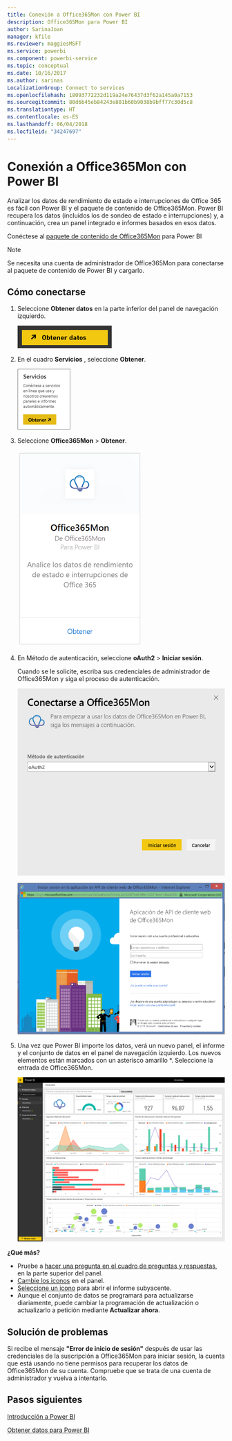 ```yaml
---
title: Conexión a Office365Mon con Power BI
description: Office365Mon para Power BI
author: SarinaJoan
manager: kfile
ms.reviewer: maggiesMSFT
ms.service: powerbi
ms.component: powerbi-service
ms.topic: conceptual
ms.date: 10/16/2017
ms.author: sarinas
LocalizationGroup: Connect to services
ms.openlocfilehash: 18093772232d119a24e76437d3f62a145a0a7153
ms.sourcegitcommit: 80d6b45eb84243e801b60b9038b9bff77c30d5c8
ms.translationtype: HT
ms.contentlocale: es-ES
ms.lasthandoff: 06/04/2018
ms.locfileid: "34247697"
---
```

# <a name="connect-to-office365mon-with-power-bi"></a>Conexión a Office365Mon con Power BI
Analizar los datos de rendimiento de estado e interrupciones de Office 365 es fácil con Power BI y el paquete de contenido de Office365Mon. Power BI recupera los datos (incluidos los de sondeo de estado e interrupciones) y, a continuación, crea un panel integrado e informes basados en esos datos.

Conéctese al [paquete de contenido de Office365Mon](https://app.powerbi.com/groups/me/getdata/services/office365mon) para Power BI

>[!NOTE]
>Se necesita una cuenta de administrador de Office365Mon para conectarse al paquete de contenido de Power BI y cargarlo.

## <a name="how-to-connect"></a>Cómo conectarse
1. Seleccione **Obtener datos** en la parte inferior del panel de navegación izquierdo.
   
   ![](media/service-connect-to-office365mon/pbi_getdata.png)
2. En el cuadro **Servicios** , seleccione **Obtener**.
   
   ![](media/service-connect-to-office365mon/pbi_getservices.png) 
3. Seleccione **Office365Mon** \> **Obtener**.
   
   ![](media/service-connect-to-office365mon/o365mon.png)
4. En Método de autenticación, seleccione **oAuth2** \> **Iniciar sesión**.
   
   Cuando se le solicite, escriba sus credenciales de administrador de Office365Mon y siga el proceso de autenticación.
   
   ![](media/service-connect-to-office365mon/creds.png)
   
   ![](media/service-connect-to-office365mon/creds2.png)
5. Una vez que Power BI importe los datos, verá un nuevo panel, el informe y el conjunto de datos en el panel de navegación izquierdo. Los nuevos elementos están marcados con un asterisco amarillo \*. Seleccione la entrada de Office365Mon.
   
   ![](media/service-connect-to-office365mon/dashboard4.png)

**¿Qué más?**

* Pruebe a [hacer una pregunta en el cuadro de preguntas y respuestas](power-bi-q-and-a.md), en la parte superior del panel.
* [Cambie los iconos](service-dashboard-edit-tile.md) en el panel.
* [Seleccione un icono](service-dashboard-tiles.md) para abrir el informe subyacente.
* Aunque el conjunto de datos se programará para actualizarse diariamente, puede cambiar la programación de actualización o actualizarlo a petición mediante **Actualizar ahora**.

## <a name="troubleshooting"></a>Solución de problemas
Si recibe el mensaje **"Error de inicio de sesión"** después de usar las credenciales de la suscripción a Office365Mon para iniciar sesión, la cuenta que está usando no tiene permisos para recuperar los datos de Office365Mon de su cuenta. Compruebe que se trata de una cuenta de administrador y vuelva a intentarlo.

## <a name="next-steps"></a>Pasos siguientes
[Introducción a Power BI](service-get-started.md)

[Obtener datos para Power BI](service-get-data.md)

